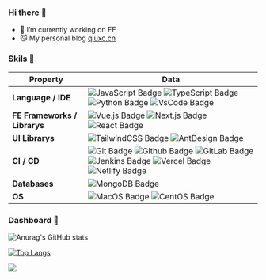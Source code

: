 ### Hi there 👋

- 🔭 I’m currently working on FE
- 😼 My personal blog [qiuxc.cn](https://qiuxc.cn)


### Skils 💪

| Property | Data |
|-----| ----- |
| **Language / IDE** | ![JavaScript Badge](https://img.shields.io/badge/-JavaScript-F7DF1E?style=flat&logo=JavaScript&logoColor=white) ![TypeScript Badge](https://img.shields.io/badge/-TypeScript-3178C6?style=flat&logo=TypeScript&logoColor=white) ![Python Badge](https://img.shields.io/badge/-Python-3776AB?style=flat&logo=Python&logoColor=white) ![VsCode Badge](https://img.shields.io/badge/-VsCode-007ACC?style=flat&logo=VisualStudioCode&logoColor=white)|
| **FE Frameworks / Librarys** | ![Vue.js Badge](https://img.shields.io/badge/-Vue%20-4FC08D?style=flat-square&logo=Vue.js&logoColor=white) ![Next.js Badge](https://img.shields.io/badge/-Next%20-000000?style=flat-square&logo=Next.js&logoColor=white) ![React Badge](https://img.shields.io/badge/-React%20-61DAFB?style=flat-square&logo=React&logoColor=white) |
| **UI Librarys** | ![TailwindCSS Badge](https://img.shields.io/badge/-TailwindCSS%20-06B6D4?style=flat-square&logo=TailwindCSS&logoColor=white) ![AntDesign Badge](https://img.shields.io/badge/-AntDesign%20-0170FE?style=flat-square&logo=AntDesign&logoColor=white) |
| **CI / CD**  | ![Git Badge](https://img.shields.io/badge/-Git%20-F05032?style=flat&logo=Git&logoColor=white) ![Github Badge](https://img.shields.io/badge/-Github%20-181717?style=flat&logo=Github&logoColor=white) ![GitLab Badge](https://img.shields.io/badge/-GitLab%20-FC6D26?style=flat&logo=GitLab&logoColor=white) ![Jenkins Badge](https://img.shields.io/badge/-Jenkins%20-D24939?style=flat&logo=Jenkins&logoColor=white) ![Vercel Badge](https://img.shields.io/badge/-Vercel%20-000000?style=flat&logo=Vercel&logoColor=white) ![Netlify Badge](https://img.shields.io/badge/-Netlify%20-00C7B7?style=flat&logo=Netlify&logoColor=white) |
| **Databases** | ![MongoDB Badge](https://img.shields.io/badge/-MongoDB%20-2B795E?style=flat&logo=MongoDB&logoColor=white) |
| **OS** | ![MacOS Badge](https://img.shields.io/badge/-MacOS%20-000000?style=flat&logo=MacOS&logoColor=white) ![CentOS Badge](https://img.shields.io/badge/-CentOS%20-262577?style=flat&logo=CentOS&logoColor=white) |

### Dashboard 🔴

![Anurag's GitHub stats](https://readme-stats-qiuxchao.vercel.app/api?username=qiuxchao&show_icons=true&theme=radical)

[![Top Langs](https://readme-stats-qiuxchao.vercel.app/api/top-langs/?username=qiuxchao&theme=radical)](https://github.com/anuraghazra/github-readme-stats)

<img src="https://visitor-badge.glitch.me/badge?page_id=qiuxchao" />
